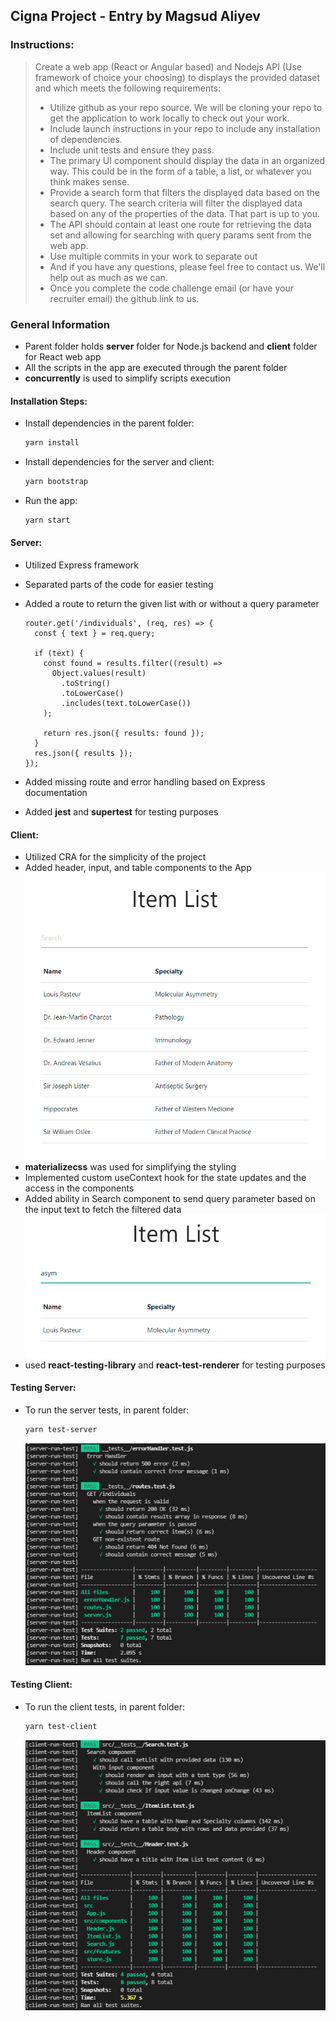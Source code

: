## Cigna Project - Entry by Magsud Aliyev

### Instructions:

> Create a web app (React or Angular based) and Nodejs API (Use framework of choice your choosing) to displays the provided dataset and which meets the following requirements:
>
> - Utilize github as your repo source. We will be cloning your repo to get the application to work locally to check out your work.
> - Include launch instructions in your repo to include any installation of dependencies.
> - Include unit tests and ensure they pass.
> - The primary UI component should display the data in an organized way. This could be in the form of a table, a list, or whatever you think makes sense.
> - Provide a search form that filters the displayed data based on the search query. The search criteria will filter the displayed data based on any of the properties of the data. That part is up to you.
> - The API should contain at least one route for retrieving the data set and allowing for searching with query params sent from the web app.
> - Use multiple commits in your work to separate out
> - And if you have any questions, please feel free to contact us. We'll help out as much as we can.
> - Once you complete the code challenge email (or have your recruiter email) the github link to us.

### General Information

- Parent folder holds **server** folder for Node.js backend and **client** folder for React web app
- All the scripts in the app are executed through the parent folder
- **concurrently** is used to simplify scripts execution

#### Installation Steps:

- Install dependencies in the parent folder:

  ```bash
  yarn install
  ```

- Install dependencies for the server and client:

  ```bash
  yarn bootstrap
  ```

- Run the app:

  ```bash
  yarn start
  ```

#### Server:

- Utilized Express framework
- Separated parts of the code for easier testing
- Added a route to return the given list with or without a query parameter

  ```node
  router.get('/individuals', (req, res) => {
    const { text } = req.query;

    if (text) {
      const found = results.filter((result) =>
        Object.values(result)
          .toString()
          .toLowerCase()
          .includes(text.toLowerCase())
      );

      return res.json({ results: found });
    }
    res.json({ results });
  });
  ```

- Added missing route and error handling based on Express documentation
- Added **jest** and **supertest** for testing purposes

#### Client:

- Utilized CRA for the simplicity of the project
- Added header, input, and table components to the App
  ![img-client-1](img/client-query.png?raw=true)
- **materializecss** was used for simplifying the styling
- Implemented custom useContext hook for the state updates and the access in the components
- Added ability in Search component to send query parameter based on the input text to fetch the filtered data
  ![img-client-2](img/client-query-param.png?raw=true)
- used **react-testing-library** and **react-test-renderer** for testing purposes

#### Testing Server:

- To run the server tests, in parent folder:
  ```bash
  yarn test-server
  ```
  ![img-server-1](img/server-tests.png?raw=true)

#### Testing Client:

- To run the client tests, in parent folder:
  ```bash
  yarn test-client
  ```
  ![img-client-3](img/client-tests.png?raw=true)
